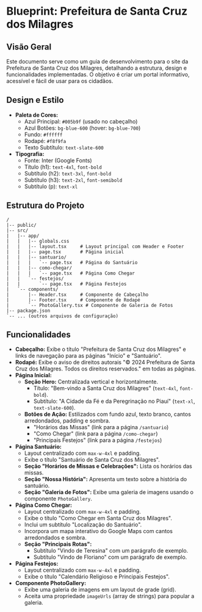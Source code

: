 # Blueprint: Prefeitura de Santa Cruz dos Milagres

## Visão Geral

Este documento serve como um guia de desenvolvimento para o site da Prefeitura de Santa Cruz dos Milagres, detalhando a estrutura, design e funcionalidades implementadas. O objetivo é criar um portal informativo, acessível e fácil de usar para os cidadãos.

## Design e Estilo

- **Paleta de Cores:**
  - Azul Principal: `#005b9f` (usado no cabeçalho)
  - Azul Botões: `bg-blue-600` (hover: `bg-blue-700`)
  - Fundo: `#ffffff`
  - Rodapé: `#f8f9fa`
  - Texto Subtítulo: `text-slate-600`
- **Tipografia:**
  - Fonte: Inter (Google Fonts)
  - Título (h1): `text-4xl`, `font-bold`
  - Subtítulo (h2): `text-3xl`, `font-bold`
  - Subtítulo (h3): `text-2xl`, `font-semibold`
  - Subtítulo (p): `text-xl`

## Estrutura do Projeto

```
/
|-- public/
|-- src/
|   |-- app/
|   |   |-- globals.css
|   |   |-- layout.tsx     # Layout principal com Header e Footer
|   |   |-- page.tsx       # Página inicial
|   |   |-- santuario/
|   |   |   `-- page.tsx   # Página do Santuário
|   |   |-- como-chegar/
|   |   |   `-- page.tsx   # Página Como Chegar
|   |   `-- festejos/
|   |       `-- page.tsx   # Página Festejos
|   `-- components/
|       |-- Header.tsx     # Componente de Cabeçalho
|       |-- Footer.tsx     # Componente de Rodapé
|       `-- PhotoGallery.tsx # Componente de Galeria de Fotos
|-- package.json
`-- ... (outros arquivos de configuração)
```

## Funcionalidades

- **Cabeçalho:** Exibe o título "Prefeitura de Santa Cruz dos Milagres" e links de navegação para as páginas "Início" e "Santuário".
- **Rodapé:** Exibe o aviso de direitos autorais "© 2024 Prefeitura de Santa Cruz dos Milagres. Todos os direitos reservados." em todas as páginas.
- **Página Inicial:**
  - **Seção Hero:** Centralizada vertical e horizontalmente.
    - Título: "Bem-vindo a Santa Cruz dos Milagres" (`text-4xl`, `font-bold`).
    - Subtítulo: "A Cidade da Fé e da Peregrinação no Piauí" (`text-xl`, `text-slate-600`).
  - **Botões de Ação:** Estilizados com fundo azul, texto branco, cantos arredondados, padding e sombra.
    - "Horários das Missas" (link para a página `/santuario`)
    - "Como Chegar" (link para a página `/como-chegar`)
    - "Principais Festejos" (link para a página `/festejos`)
- **Página Santuário:**
  - Layout centralizado com `max-w-4xl` e padding.
  - Exibe o título "Santuário de Santa Cruz dos Milagres".
  - **Seção "Horários de Missas e Celebrações":** Lista os horários das missas.
  - **Seção "Nossa História":** Apresenta um texto sobre a história do santuário.
  - **Seção "Galeria de Fotos":** Exibe uma galeria de imagens usando o componente `PhotoGallery`.
- **Página Como Chegar:**
  - Layout centralizado com `max-w-4xl` e padding.
  - Exibe o título "Como Chegar em Santa Cruz dos Milagres".
  - Inclui um subtítulo "Localização do Santuário".
  - Incorpora um mapa interativo do Google Maps com cantos arredondados e sombra.
  - **Seção "Principais Rotas":**
    - Subtítulo "Vindo de Teresina" com um parágrafo de exemplo.
    - Subtítulo "Vindo de Floriano" com um parágrafo de exemplo.
- **Página Festejos:**
  - Layout centralizado com `max-w-4xl` e padding.
  - Exibe o título "Calendário Religioso e Principais Festejos".
- **Componente PhotoGallery:**
  - Exibe uma galeria de imagens em um layout de grade (grid).
  - Aceita uma propriedade `imageUrls` (array de strings) para popular a galeria.
